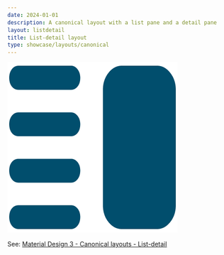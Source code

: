 ```yaml
---
date: 2024-01-01
description: A canonical layout with a list pane and a detail pane
layout: listdetail
title: List-detail layout
type: showcase/layouts/canonical
---
```

![layout-list-detail.webp](/assets/layout-list-detail_1722025614741_0.webp)

See: [Material Design 3 - Canonical layouts - List-detail](https://m3.material.io/foundations/layout/canonical-layouts/list-detail)
